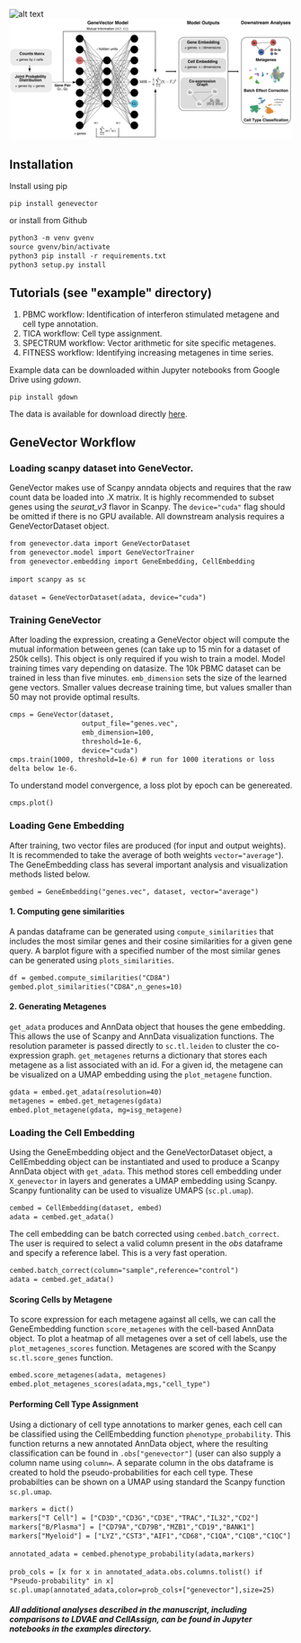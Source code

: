 ![alt text](https://github.com/nceglia/genevector/blob/main/logo.png?raw=true)
![alt text](framework.png?raw=true)

## Installation

Install using pip
```
pip install genevector
```
or install from Github
```
python3 -m venv gvenv
source gvenv/bin/activate
python3 pip install -r requirements.txt
python3 setup.py install
```
## Tutorials (see "example" directory)

1. PBMC workflow: Identification of interferon stimulated metagene and cell type annotation.
2. TICA workflow: Cell type assignment.
3. SPECTRUM workflow: Vector arithmetic for site specific metagenes.
4. FITNESS workflow: Identifying increasing metagenes in time series.

Example data can be downloaded within Jupyter notebooks from Google Drive using *gdown*.
```
pip install gdown
```
The data is available for download directly
[here](https://drive.google.com/drive/folders/1ZRsdnlu9MSaRm4t_w_glD5XTqrY6CnIY?usp=sharing).

## GeneVector Workflow

### Loading scanpy dataset into GeneVector.
GeneVector makes use of Scanpy anndata objects and requires that the raw count data be loaded into .X matrix. It is highly recommended to subset genes using the *seurat_v3* flavor in Scanpy. The ```device="cuda"``` flag should be omitted if there is no GPU available. All downstream analysis requires a GeneVectorDataset object.

```
from genevector.data import GeneVectorDataset
from genevector.model import GeneVectorTrainer
from genevector.embedding import GeneEmbedding, CellEmbedding

import scanpy as sc

dataset = GeneVectorDataset(adata, device="cuda")
```

### Training GeneVector
After loading the expression, creating a GeneVector object will compute the mutual information between genes (can take up to 15 min for a dataset of 250k cells). This object is only required if you wish to train a model. Model training times vary depending on datasize. The 10k PBMC dataset can be trained in less than five minutes. ```emb_dimension``` sets the size of the learned gene vectors. Smaller values decrease training time, but values smaller than 50 may not provide optimal results.

```
cmps = GeneVector(dataset,
                  output_file="genes.vec",
                  emb_dimension=100,
                  threshold=1e-6,
                  device="cuda")
cmps.train(1000, threshold=1e-6) # run for 1000 iterations or loss delta below 1e-6.
```

To understand model convergence, a loss plot by epoch can be genereated.

```
cmps.plot()
```

### Loading Gene Embedding
After training, two vector files are produced (for input and output weights). It is recommended to take the average of both weights ```vector="average"```). The GeneEmbedding class has several important analysis and visualization methods listed below.

```
gembed = GeneEmbedding("genes.vec", dataset, vector="average")
```

#### 1. Computing gene similarities
A pandas dataframe can be generated using ```compute_similarities``` that includes the most similar genes and their cosine similarities for a given gene query. A barplot figure with a specified number of the most similar genes can be generated using ```plots_similarities```.

```
df = gembed.compute_similarities("CD8A")
gembed.plot_similarities("CD8A",n_genes=10)
```

#### 2. Generating Metagenes
```get_adata``` produces and AnnData object that houses the gene embedding. This allows the use of Scanpy and AnnData visualization functions. The resolution parameter is passed directly to ```sc.tl.leiden``` to cluster the co-expression graph. ```get_metagenes``` returns a dictionary that stores each metagene as a list associated with an id. For a given id, the metagene can be visualized on a UMAP embedding using the ```plot_metagene``` function.

```
gdata = embed.get_adata(resolution=40)
metagenes = embed.get_metagenes(gdata)
embed.plot_metagene(gdata, mg=isg_metagene)
```

### Loading the Cell Embedding

Using the GeneEmbedding object and the GeneVectorDataset object, a CellEmbedding object can be instantiated and used to produce a Scanpy AnnData object with ```get_adata```. This method stores cell embedding under ```X_genevector``` in layers and generates a UMAP embedding using Scanpy. Scanpy funtionality can be used to visualize UMAPS (```sc.pl.umap```). 

```
cembed = CellEmbedding(dataset, embed)
adata = cembed.get_adata()
```

The cell embedding can be batch corrected using ```cembed.batch_correct```. The user is required to select a valid column present in the *obs* dataframe and specify a reference label. This is a very fast operation.

```
cembed.batch_correct(column="sample",reference="control")
adata = cembed.get_adata()
```

#### Scoring Cells by Metagene

To score expression for each metagene against all cells, we can call the GeneEmbedding function ```score_metagenes``` with the cell-based AnnData object. To plot a heatmap of all metagenes over a set of cell labels, use the ```plot_metagenes_scores``` function. Metagenes are scored with the Scanpy ```sc.tl.score_genes``` function.

```
embed.score_metagenes(adata, metagenes)
embed.plot_metagenes_scores(adata,mgs,"cell_type")
```

#### Performing Cell Type Assignment

Using a dictionary of cell type annotations to marker genes, each cell can be classified using the CellEmbedding function ```phenotype_probability```. This function returns a new annotated AnnData object, where the resulting classification can be found in ```.obs["genevector"]``` (user can also supply a column name using ```column=```. A separate column in the obs dataframe is created to hold the pseudo-probabilities for each cell type. These probabilties can be shown on a UMAP using standard the Scanpy function ```sc.pl.umap```.

```
markers = dict()
markers["T Cell"] = ["CD3D","CD3G","CD3E","TRAC","IL32","CD2"]
markers["B/Plasma"] = ["CD79A","CD79B","MZB1","CD19","BANK1"]
markers["Myeloid"] = ["LYZ","CST3","AIF1","CD68","C1QA","C1QB","C1QC"]

annotated_adata = cembed.phenotype_probability(adata,markers)

prob_cols = [x for x in annotated_adata.obs.columns.tolist() if "Pseudo-probability" in x]
sc.pl.umap(annotated_adata,color=prob_cols+["genevector"],size=25)
```

##### *All additional analyses described in the manuscript, including comparisons to LDVAE and CellAssign, can be found in Jupyter notebooks in the examples directory.*
